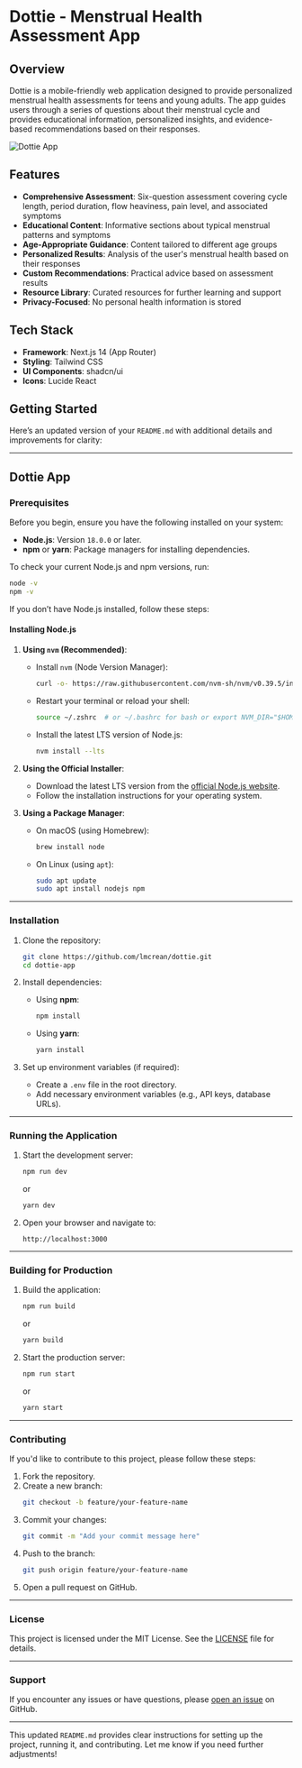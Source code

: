 # Dottie - Menstrual Health Assessment App

## Overview

Dottie is a mobile-friendly web application designed to provide personalized menstrual health assessments for teens and young adults. The app guides users through a series of questions about their menstrual cycle and provides educational information, personalized insights, and evidence-based recommendations based on their responses.

![Dottie App](https://placeholder.svg?height=300&width=150)

## Features

- **Comprehensive Assessment**: Six-question assessment covering cycle length, period duration, flow heaviness, pain level, and associated symptoms
- **Educational Content**: Informative sections about typical menstrual patterns and symptoms
- **Age-Appropriate Guidance**: Content tailored to different age groups
- **Personalized Results**: Analysis of the user's menstrual health based on their responses
- **Custom Recommendations**: Practical advice based on assessment results
- **Resource Library**: Curated resources for further learning and support
- **Privacy-Focused**: No personal health information is stored

## Tech Stack

- **Framework**: Next.js 14 (App Router)
- **Styling**: Tailwind CSS
- **UI Components**: shadcn/ui
- **Icons**: Lucide React

## Getting Started

Here’s an updated version of your `README.md` with additional details and improvements for clarity:

---

## Dottie App

### Prerequisites

Before you begin, ensure you have the following installed on your system:

- **Node.js**: Version `18.0.0` or later.
- **npm** or **yarn**: Package managers for installing dependencies.

To check your current Node.js and npm versions, run:
```bash
node -v
npm -v
```

If you don’t have Node.js installed, follow these steps:

#### **Installing Node.js**

1. **Using `nvm` (Recommended)**:
   - Install `nvm` (Node Version Manager):
     ```bash
     curl -o- https://raw.githubusercontent.com/nvm-sh/nvm/v0.39.5/install.sh | bash
     ```
   - Restart your terminal or reload your shell:
     ```bash
     source ~/.zshrc  # or ~/.bashrc for bash or export NVM_DIR="$HOME/.nvm" [ -s "$NVM_DIR/nvm.sh" ] && \. "$NVM_DIR/nvm.sh"  # This loads nvm[ -s "$NVM_DIR/bash_completion" ] && \. "$NVM_DIR/bash_completion"  # This loads nvm bash_completion
     ```
   - Install the latest LTS version of Node.js:
     ```bash
     nvm install --lts
     ```

2. **Using the Official Installer**:
   - Download the latest LTS version from the [official Node.js website](https://nodejs.org/).
   - Follow the installation instructions for your operating system.

3. **Using a Package Manager**:
   - On macOS (using Homebrew):
     ```bash
     brew install node
     ```
   - On Linux (using `apt`):
     ```bash
     sudo apt update
     sudo apt install nodejs npm
     ```

---

### Installation

1. Clone the repository:
   ```bash
   git clone https://github.com/lmcrean/dottie.git
   cd dottie-app
   ```

2. Install dependencies:
   - Using **npm**:
     ```bash
     npm install
     ```
   - Using **yarn**:
     ```bash
     yarn install
     ```

3. Set up environment variables (if required):
   - Create a `.env` file in the root directory.
   - Add necessary environment variables (e.g., API keys, database URLs).

---

### Running the Application

1. Start the development server:
   ```bash
   npm run dev
   ```
   or
   ```bash
   yarn dev
   ```

2. Open your browser and navigate to:
   ```
   http://localhost:3000
   ```

---

### Building for Production

1. Build the application:
   ```bash
   npm run build
   ```
   or
   ```bash
   yarn build
   ```

2. Start the production server:
   ```bash
   npm run start
   ```
   or
   ```bash
   yarn start
   ```

---

### Contributing

If you'd like to contribute to this project, please follow these steps:

1. Fork the repository.
2. Create a new branch:
   ```bash
   git checkout -b feature/your-feature-name
   ```
3. Commit your changes:
   ```bash
   git commit -m "Add your commit message here"
   ```
4. Push to the branch:
   ```bash
   git push origin feature/your-feature-name
   ```
5. Open a pull request on GitHub.

---

### License

This project is licensed under the MIT License. See the [LICENSE](LICENSE) file for details.

---

### Support

If you encounter any issues or have questions, please [open an issue](https://github.com/lmcrean/dottie.git/issues) on GitHub.

---

This updated `README.md` provides clear instructions for setting up the project, running it, and contributing. Let me know if you need further adjustments!